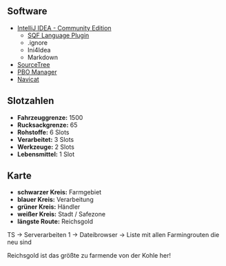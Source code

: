 ## Software
* [IntelliJ IDEA - Community Edition](https://www.jetbrains.com/idea/download)
    * [SQF Language Plugin](http://www.armaholic.com/page.php?id=20194)
    * .ignore
    * Ini4Idea
    * Markdown
* [SourceTree](http://www.sourcetreeapp.com)
* [PBO Manager](http://www.armaholic.com/page.php?id=16369)
* [Navicat](http://www.navicat.com/de)

## Slotzahlen
* **Fahrzeuggrenze:** 1500
* **Rucksackgrenze:** 65
* **Rohstoffe:** 6 Slots
* **Verarbeitet:** 3 Slots
* **Werkzeuge:** 2 Slots
* **Lebensmittel:** 1 Slot

## Karte
* **schwarzer Kreis:** Farmgebiet
* **blauer Kreis:** Verarbeitung
* **grüner Kreis:** Händler
* **weißer Kreis:** Stadt / Safezone
* **längste Route:** Reichsgold

TS -> Serverarbeiten 1 -> Dateibrowser -> Liste mit allen Farmingrouten die neu sind

Reichsgold ist das größte zu farmende von der Kohle her!